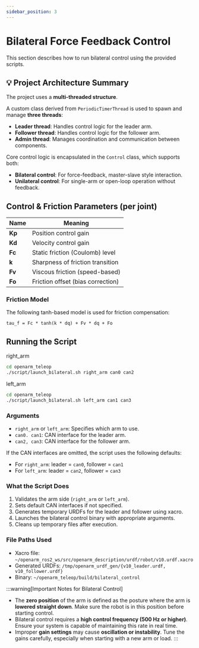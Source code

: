 ```yaml
---
sidebar_position: 3
---
```


# Bilateral Force Feedback Control

This section describes how to run bilateral control using the provided scripts.

## 💡 Project Architecture Summary

The project uses a **multi-threaded structure**.

A custom class derived from `PeriodicTimerThread` is used to spawn and manage **three threads**:

- **Leader thread**: Handles control logic for the leader arm.
- **Follower thread**: Handles control logic for the follower arm.
- **Admin thread**: Manages coordination and communication between components.

Core control logic is encapsulated in the `Control` class, which supports both:

- **Bilateral control**: For force-feedback, master-slave style interaction.
- **Unilateral control**: For single-arm or open-loop operation without feedback.

## Control & Friction Parameters (per joint)

| Name | Meaning |
|------|---------|
| **Kp** | Position control gain |
| **Kd** | Velocity control gain |
| **Fc** | Static friction (Coulomb) level |
| **k**  | Sharpness of friction transition |
| **Fv** | Viscous friction (speed-based) |
| **Fo** | Friction offset (bias correction) |

### Friction Model

The following tanh-based model is used for friction compensation:

```text
tau_f = Fc * tanh(k * dq) + Fv * dq + Fo
```

## Running the Script

right_arm
```bash
cd openarm_teleop
./script/launch_bilateral.sh right_arm can0 can2
```

left_arm
```bash
cd openarm_teleop
./script/launch_bilateral.sh left_arm can1 can3
```

### Arguments

- `right_arm` or `left_arm`: Specifies which arm to use.
- `can0. can1`: CAN interface for the leader arm.
- `can2, can3`: CAN interface for the follower arm.

If the CAN interfaces are omitted, the script uses the following defaults:

- For `right_arm`: leader = `can0`, follower = `can1`
- For `left_arm`: leader = `can2`, follower = `can3`

### What the Script Does

1. Validates the arm side (`right_arm` or `left_arm`).
2. Sets default CAN interfaces if not specified.
3. Generates temporary URDFs for the leader and follower using xacro.
4. Launches the bilateral control binary with appropriate arguments.
5. Cleans up temporary files after execution.

### File Paths Used

- Xacro file: `~/openarm_ros2_ws/src/openarm_description/urdf/robot/v10.urdf.xacro`
- Generated URDFs: `/tmp/openarm_urdf_gen/{v10_leader.urdf, v10_follower.urdf}`
- Binary: `~/openarm_teleop/build/bilateral_control`

:::warning[Important Notes for Bilateral Control]
- The **zero position** of the arm is defined as the posture where the arm is **lowered straight down**.
  Make sure the robot is in this position before starting control.
- Bilateral control requires a **high control frequency (500 Hz or higher)**.
  Ensure your system is capable of maintaining this rate in real time.
- Improper **gain settings** may cause **oscillation or instability**.
  Tune the gains carefully, especially when starting with a new arm or load.
:::
